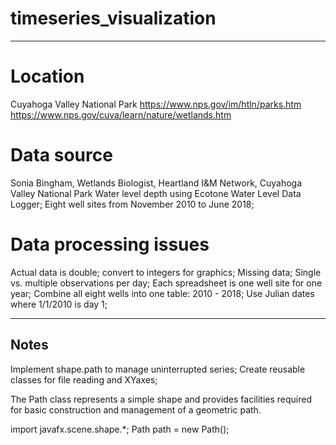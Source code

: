 # timeseries_visualization
---------------------------------------
# Location
  Cuyahoga Valley National Park
  https://www.nps.gov/im/htln/parks.htm
  https://www.nps.gov/cuva/learn/nature/wetlands.htm

# Data source
  Sonia Bingham, Wetlands Biologist, 
  Heartland I&M Network, Cuyahoga Valley National Park
  Water level depth using Ecotone Water Level Data Logger;
  Eight well sites from November 2010 to June 2018;

# Data processing issues
  Actual data is double; convert to integers for graphics;
  Missing data;
  Single vs. multiple observations per day;
  Each spreadsheet is one well site for one year;
  Combine all eight wells into one table: 2010 - 2018;
  Use Julian dates where 1/1/2010 is day 1;




---------------------------------------
Notes
---------------------------------------

Implement shape.path to manage uninterrupted series;
Create reusable classes for file reading and XYaxes;


The Path class represents a simple shape and provides facilities required for basic construction and management of a geometric path. 

import javafx.scene.shape.*;
Path path = new Path();


